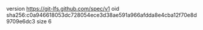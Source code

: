 version https://git-lfs.github.com/spec/v1
oid sha256:c0a946618053dc728054ece3d38ae591a966afdda8e4cba12f70e8d9709e6dc3
size 6
